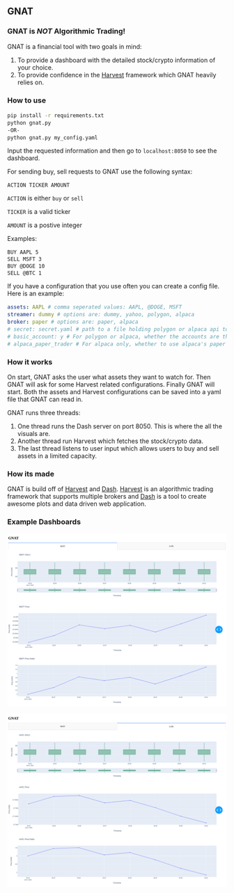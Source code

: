## GNAT

### GNAT is *NOT* Algorithmic Trading!

GNAT is a financial tool with two goals in mind:

1. To provide a dashboard with the detailed stock/crypto information of your choice.
2. To provide confidence in the [Harvest](https://tfukaza.github.io/harvest-website/) framework which GNAT heavily relies on.

### How to use

```bash
pip install -r requirements.txt
python gnat.py
-OR-
python gnat.py my_config.yaml
```

Input the requested information and then go to `localhost:8050` to see the dashboard.

For sending buy, sell requests to GNAT use the following syntax:

```
ACTION TICKER AMOUNT
```

`ACTION` is either `buy` or `sell`

`TICKER` is a valid ticker

`AMOUNT` is a postive integer

Examples:

```
BUY AAPL 5
SELL MSFT 3
BUY @DOGE 10
SELL @BTC 1
```

If you have a configuration that you use often you can create a config file. Here is an example:

```yaml
assets: AAPL # comma seperated values: AAPL, @DOGE, MSFT
streamer: dummy # options are: dummy, yahoo, polygon, alpaca
broker: paper # options are: paper, alpaca
# secret: secret.yaml # path to a file holding polygon or alpaca api tokens if needed
# basic_account: y # For polygon or alpaca, whether the accounts are the basic tier or not; options are: y, n
# alpaca_paper_trader # For alpaca only, whether to use alpaca's paper trader or to trade live, options are y, n
```


### How it works

On start, GNAT asks the user what assets they want to watch for. Then GNAT will ask for some Harvest related configurations. Finally GNAT will start. Both the assets and Harvest configurations can be saved into a yaml file that GNAT can read in.

GNAT runs three threads:

1. One thread runs the Dash server on port 8050. This is where the all the visuals are.
2. Another thread run Harvest which fetches the stock/crypto data.
3. The last thread listens to user input which allows users to buy and sell assets in a limited capacity.

### How its made

GNAT is build off of [Harvest](https://tfukaza.github.io/harvest-website/) and [Dash](https://plotly.com/dash/). [Harvest](https://tfukaza.github.io/harvest-website/) is an algorithmic trading framework that supports multiple brokers and [Dash](https://plotly.com/dash/) is a tool to create awesome plots and data driven web application.


### Example Dashboards

![Fake MSFT Graphs](assets/fake-msft-tab.png)

![Fake AAPL Graphs](assets/fake-aapl-tab.png)